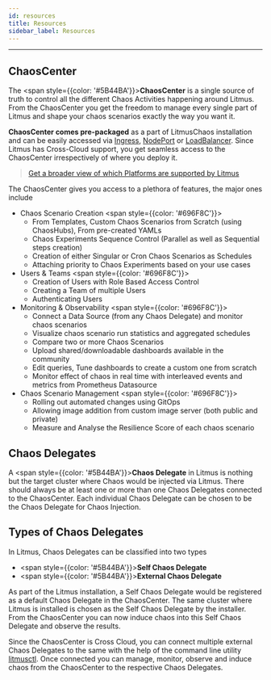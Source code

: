 ```yaml
---
id: resources
title: Resources
sidebar_label: Resources
---
```


---

## ChaosCenter

The <span style={{color: '#5B44BA'}}>**ChaosCenter**</span> is a single source of truth to control all the different Chaos Activities happening around Litmus. From the ChaosCenter you get the freedom to manage every single part of Litmus and shape your chaos scenarios exactly the way you want it.

**ChaosCenter comes pre-packaged** as a part of LitmusChaos installation and can be easily accessed via [Ingress](../user-guides/setup-with-ingress.md), [NodePort](../user-guides/setup-without-ingress.md#with-nodeport) or [LoadBalancer](../user-guides/setup-without-ingress.md#with-loadbalancer). Since Litmus has Cross-Cloud support, you get seamless access to the ChaosCenter irrespectively of where you deploy it.

> [Get a broader view of which Platforms are supported by Litmus](https://github.com/litmuschaos/litmus/tree/master/litmus-portal#platforms-support)

The ChaosCenter gives you access to a plethora of features, the major ones include

- Chaos Scenario Creation
  <span style={{color: '#696F8C'}}>
    <ul>
        <li>From Templates, Custom Chaos Scenarios from Scratch (using ChaosHubs), From pre-created YAMLs</li>
        <li>Chaos Experiments Sequence Control (Parallel as well as Sequential steps creation)</li>
        <li>Creation of either Singular or Cron Chaos Scenarios as Schedules</li>
        <li>Attaching priority to Chaos Experiments based on your use cases</li>
    </ul>
    </span>
- Users & Teams
  <span style={{color: '#696F8C'}}>
    <ul>
        <li>Creation of Users with Role Based Access Control</li>
        <li>Creating a Team of multiple Users</li>
        <li>Authenticating Users</li>
    </ul>
    </span>
- Monitoring & Observability
  <span style={{color: '#696F8C'}}>
    <ul>
        <li>Connect a Data Source (from any Chaos Delegate) and monitor chaos scenarios</li>
        <li>Visualize chaos scenario run statistics and aggregated schedules</li>
        <li>Compare two or more Chaos Scenarios</li>
        <li>Upload shared/downloadable dashboards available in the community</li>
        <li>Edit queries, Tune dashboards to create a custom one from scratch</li>
        <li>Monitor effect of chaos in real time with interleaved events and metrics from Prometheus Datasource</li>
    </ul>
    </span>
- Chaos Scenario Management
  <span style={{color: '#696F8C'}}>
    <ul>
        <li>Rolling out automated changes using GitOps</li>
        <li>Allowing image addition from custom image server (both public and private)</li>
        <li>Measure and Analyse the Resilience Score of each chaos scenario</li>
    </ul>
    </span>

## Chaos Delegates

A <span style={{color: '#5B44BA'}}>**Chaos Delegate**</span> in Litmus is nothing but the target cluster where Chaos would be injected via Litmus. There should always be at least one or more than one Chaos Delegates connected to the ChaosCenter. Each individual Chaos Delegate can be chosen to be the Chaos Delegate for Chaos Injection.

## Types of Chaos Delegates

In Litmus, Chaos Delegates can be classified into two types

- <span style={{color: '#5B44BA'}}><b>Self Chaos Delegate</b></span>
- <span style={{color: '#5B44BA'}}><b>External Chaos Delegate</b></span>

As part of the Litmus installation, a Self Chaos Delegate would be registered as a default Chaos Delegate in the ChaosCenter. The same cluster where Litmus is installed is chosen as the Self Chaos Delegate by the installer. From the ChaosCenter you can now induce chaos into this Self Chaos Delegate and observe the results.

Since the ChaosCenter is Cross Cloud, you can connect multiple external Chaos Delegates to the same with the help of the command line utility [litmusctl](../litmusctl/installation.md). Once connected you can manage, monitor, observe and induce chaos from the ChaosCenter to the respective Chaos Delegates.

